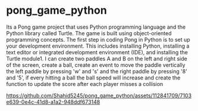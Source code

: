 # pong_game_python

Its a Pong game project that uses Python programming language and the Python library called Turtle. The game is built using object-oriented programming concepts. The first step in coding Pong in Python is to set up your development environment. This includes installing Python, installing a text editor or integrated development environment (IDE), and installing the Turtle module1. I can create two paddles A and B on the left and right side of the screen, create a ball, create an event to move the paddle vertically the left paddle by pressing 'w' and 's' and the right paddle by pressing '8' and '5', if every hitting a ball the ball speed will increase and create the function to update the score after each player misses a collision

https://github.com/Shahid5245/pong_game_python/assets/112841709/7103e639-0e4c-41d8-a1a2-948ddf673148

